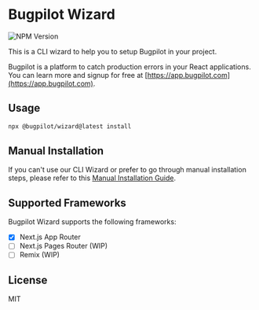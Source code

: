 Bugpilot Wizard
===

![NPM Version](https://img.shields.io/npm/v/@bugpilot/wizard)

This is a CLI wizard to help you to setup Bugpilot in your project.

Bugpilot is a platform to catch production errors in your React applications. You can learn more and signup for free at [https://app.bugpilot.com](https://app.bugpilot.com).

## Usage

```bash
npx @bugpilot/wizard@latest install
```

## Manual Installation

If you can't use our CLI Wizard or prefer to go through manual installation steps, please refer to this [Manual Installation Guide](https://github.com/bugpilot/wizard/wiki/Manual-Setup-(Next.js-App-Router)).

## Supported Frameworks

Bugpilot Wizard supports the following frameworks:

- [X] Next.js App Router
- [ ] Next.js Pages Router (WIP)
- [ ] Remix (WIP)

## License

MIT
